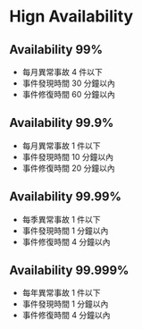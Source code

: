 # Hign Availability
## Availability 99%
- 每月異常事故 4 件以下
- 事件發現時間 30 分鐘以內
- 事件修復時間 60 分鐘以內

## Availability 99.9%
- 每月異常事故 1 件以下
- 事件發現時間 10 分鐘以內
- 事件修復時間 20 分鐘以內

## Availability 99.99%
- 每季異常事故 1 件以下
- 事件發現時間 1 分鐘以內
- 事件修復時間 4 分鐘以內

## Availability 99.999%
- 每年異常事故 1 件以下
- 事件發現時間 1 分鐘以內
- 事件修復時間 4 分鐘以內
